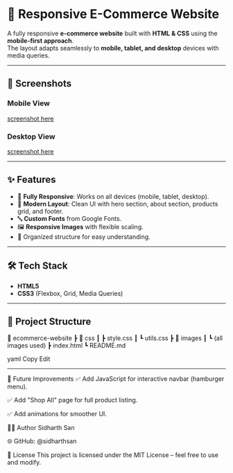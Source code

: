 # 🛒 Responsive E-Commerce Website

A fully responsive **e-commerce website** built with **HTML & CSS** using the **mobile-first approach**.  
The layout adapts seamlessly to **mobile, tablet, and desktop** devices with media queries.

---

## 📸 Screenshots

### Mobile View  
[screenshot here](https://github.com/sidharthsan/ecommerce-responsive-website/blob/main/screenshots/Mobile.jpg)

### Desktop View  
[screenshot here](https://github.com/sidharthsan/ecommerce-responsive-website/blob/main/screenshots/Desktop.png)

---

## ✨ Features
- 📱 **Fully Responsive**: Works on all devices (mobile, tablet, desktop).  
- 🎨 **Modern Layout**: Clean UI with hero section, about section, products grid, and footer.  
- 🔤 **Custom Fonts** from Google Fonts.  
- 🖼️ **Responsive Images** with flexible scaling.  
- 📂 Organized structure for easy understanding.  

---

## 🛠️ Tech Stack
- **HTML5**  
- **CSS3** (Flexbox, Grid, Media Queries)  

---

## 📂 Project Structure
📁 ecommerce-website
┣ 📁 css
┃ ┣ style.css
┃ ┗ utils.css
┣ 📁 images
┃ ┗ (all images used)
┣ index.html
┗ README.md

yaml
Copy
Edit

---

📌 Future Improvements
✅ Add JavaScript for interactive navbar (hamburger menu).

✅ Add "Shop All" page for full product listing.

✅ Add animations for smoother UI.

👨‍💻 Author
Sidharth San

🌐 GitHub: @sidharthsan

📜 License
This project is licensed under the MIT License – feel free to use and modify.
